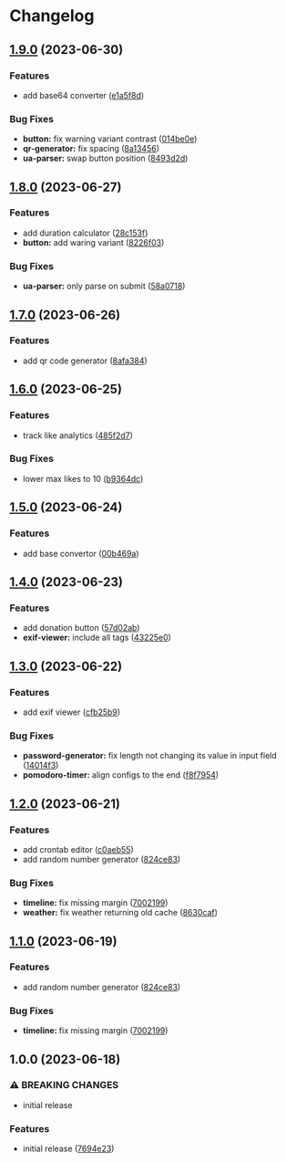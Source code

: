 # Changelog

## [1.9.0](https://github.com/zwwuu/tools/compare/1.8.0...1.9.0) (2023-06-30)

### Features

- add base64 converter ([e1a5f8d](https://github.com/zwwuu/tools/commit/e1a5f8dae8fc09b5ba56a2d42fe3cadfd1f4b69a))

### Bug Fixes

- **button:** fix warning variant contrast ([014be0e](https://github.com/zwwuu/tools/commit/014be0e45e59e1581b48fcdd2dbbdc66721717cf))
- **qr-generator:** fix spacing ([8a13456](https://github.com/zwwuu/tools/commit/8a134568df20f64bcb36dd58e49ccbb20c0115de))
- **ua-parser:** swap button position ([8493d2d](https://github.com/zwwuu/tools/commit/8493d2df9eb887a15856da83d5aa711717e9d5cd))

## [1.8.0](https://github.com/zwwuu/tools/compare/1.7.0...1.8.0) (2023-06-27)

### Features

- add duration calculator ([28c153f](https://github.com/zwwuu/tools/commit/28c153f751ba4cb8b260da6319988f1498aaab29))
- **button:** add waring variant ([8226f03](https://github.com/zwwuu/tools/commit/8226f03da057acaca04a101a97e7dd8678d784a2))

### Bug Fixes

- **ua-parser:** only parse on submit ([58a0718](https://github.com/zwwuu/tools/commit/58a0718ca974d5be24de9a391589b5df2a9f8c00))

## [1.7.0](https://github.com/zwwuu/tools/compare/1.6.0...1.7.0) (2023-06-26)

### Features

- add qr code generator ([8afa384](https://github.com/zwwuu/tools/commit/8afa3845eafd61f326ab32f8424332f6272078cc))

## [1.6.0](https://github.com/zwwuu/tools/compare/1.5.0...1.6.0) (2023-06-25)

### Features

- track like analytics ([485f2d7](https://github.com/zwwuu/tools/commit/485f2d7cbc0110c9abb6c7c4feb11f1c25415a7a))

### Bug Fixes

- lower max likes to 10 ([b9364dc](https://github.com/zwwuu/tools/commit/b9364dca5222f568b2a2703592e60a5a4ba30657))

## [1.5.0](https://github.com/zwwuu/tools/compare/1.4.0...1.5.0) (2023-06-24)

### Features

- add base convertor ([00b469a](https://github.com/zwwuu/tools/commit/00b469a1f128e337798f68c62f1b878bd274fd71))

## [1.4.0](https://github.com/zwwuu/tools/compare/1.3.0...1.4.0) (2023-06-23)

### Features

- add donation button ([57d02ab](https://github.com/zwwuu/tools/commit/57d02ab4a1ee9af0bf1aa26c80970dac5d2e0539))
- **exif-viewer:** include all tags ([43225e0](https://github.com/zwwuu/tools/commit/43225e04bb4c397211556177bf72f4092501c934))

## [1.3.0](https://github.com/zwwuu/tools/compare/1.2.0...1.3.0) (2023-06-22)

### Features

- add exif viewer ([cfb25b9](https://github.com/zwwuu/tools/commit/cfb25b9b91043a8a46af6e85576e2b7e750173bf))

### Bug Fixes

- **password-generator:** fix length not changing its value in input field ([14014f3](https://github.com/zwwuu/tools/commit/14014f3ff7c8ec824e20846623500ac300746155))
- **pomodoro-timer:** align configs to the end ([f8f7954](https://github.com/zwwuu/tools/commit/f8f7954cf0dbccf8b67594c618d9868c4b6f35ec))

## [1.2.0](https://github.com/zwwuu/tools/compare/1.0.0...1.2.0) (2023-06-21)

### Features

- add crontab editor ([c0aeb55](https://github.com/zwwuu/tools/commit/c0aeb5559200d9dc23ec2233e707f6a808a59416))
- add random number generator ([824ce83](https://github.com/zwwuu/tools/commit/824ce8319e2f978e4bade642b80c3c79ec4cdde1))

### Bug Fixes

- **timeline:** fix missing margin ([7002199](https://github.com/zwwuu/tools/commit/7002199510f9c535e554918cb5fee9431d63774f))
- **weather:** fix weather returning old cache ([8630caf](https://github.com/zwwuu/tools/commit/8630caf5d8b3dcd2aad1b198dae82fefcdff28e4))

## [1.1.0](https://github.com/zwwuu/tools/compare/1.0.0...1.1.0) (2023-06-19)

### Features

- add random number generator ([824ce83](https://github.com/zwwuu/tools/commit/824ce8319e2f978e4bade642b80c3c79ec4cdde1))

### Bug Fixes

- **timeline:** fix missing margin ([7002199](https://github.com/zwwuu/tools/commit/7002199510f9c535e554918cb5fee9431d63774f))

## 1.0.0 (2023-06-18)

### ⚠ BREAKING CHANGES

- initial release

### Features

- initial release ([7694e23](https://github.com/zwwuu/tools/commit/7694e23753dce80b089ea4607888b4e2c7fe6acd))
